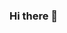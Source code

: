 ### Hi there 👋

<!--

- 🔭 I’m currently student at faculty of computers and artificial intelligence 
- 🌱 I’m currently learning react js , i have learned html , css , js , bootstrap and jquery
- i'm interested in AI medical field , websites programing 
- to reach me here is my LinkedIn profile 
https://www.linkedin.com/in/rodina-ibrahim-240634222
rodinaibrahim434@gmail.com 

-->

